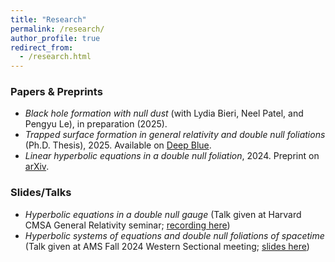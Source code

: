 ```yaml
---
title: "Research"
permalink: /research/
author_profile: true
redirect_from:
  - /research.html
---
```


### Papers & Preprints

* *Black hole formation with null dust* (with Lydia Bieri, Neel Patel, and Pengyu Le), in preparation (2025). 
* *Trapped surface formation in general relativity and double null foliations* (Ph.D. Thesis), 2025. Available on [Deep Blue](https://dx.doi.org/10.7302/25740).
* *Linear hyperbolic equations in a double null foliation*, 2024. Preprint on [arXiv](https://arxiv.org/abs/2412.01915).

### Slides/Talks

* *Hyperbolic equations in a double null gauge* (Talk given at Harvard CMSA General Relativity seminar; [recording here](https://www.youtube.com/watch?v=qcmcmv4o3bg))
* *Hyperbolic systems of equations and double null foliations of spacetime* (Talk given at AMS Fall 2024 Western Sectional meeting; [slides here](https://clstith.github.io/files/talk_slides_AMS_sectional_2024.pdf))